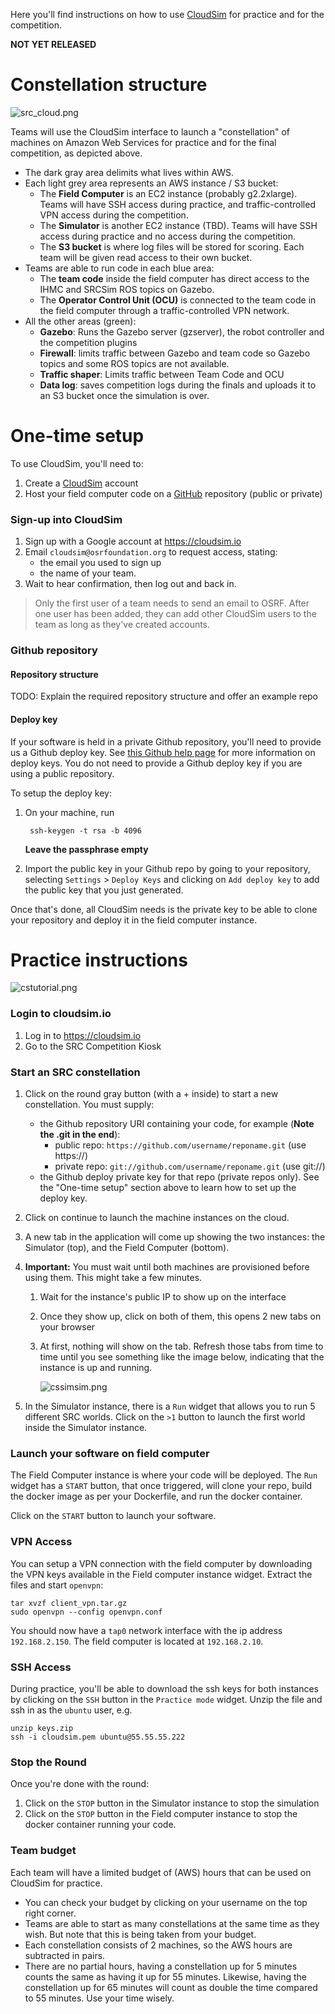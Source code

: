 Here you'll find instructions on how to use [CloudSim](https://cloudsim.io) for practice and for the competition.

**NOT YET RELEASED**

# Constellation structure

![src_cloud.png](https://bitbucket.org/repo/xEbAAe/images/2411928160-src_cloud.png)

Teams will use the CloudSim interface to launch a "constellation" of machines on Amazon Web Services for practice and for the final competition, as depicted above.

* The dark gray area delimits what lives within AWS.
* Each light grey area represents an AWS instance / S3 bucket:
    * The **Field Computer** is an EC2 instance (probably g2.2xlarge). Teams will have SSH access during practice, and traffic-controlled VPN access during the competition.
    * The **Simulator** is another EC2 instance (TBD). Teams will have SSH access during practice and no access during the competition.
    * The **S3 bucket** is where log files will be stored for scoring. Each team will be given read access to their own bucket.
* Teams are able to run code in each blue area:
    * The **team code** inside the field computer has direct access to the IHMC and SRCSim ROS topics on Gazebo.
    * The **Operator Control Unit (OCU)** is connected to the team code in the field computer through a traffic-controlled VPN network.
* All the other areas (green):
    * **Gazebo**: Runs the Gazebo server (gzserver), the robot controller and the competition plugins
    * **Firewall**: limits traffic between Gazebo and team code so Gazebo topics and some ROS topics are not available.
    * **Traffic shaper**: Limits traffic between Team Code and OCU
    * **Data log**: saves competition logs during the finals and uploads it to an S3 bucket once the simulation is over.

# One-time setup

To use CloudSim, you'll need to:

1. Create a [CloudSim](https://cloudsim.io) account
1. Host your field computer code on a [GitHub](https://github.com/) repository (public or private)

### Sign-up into CloudSim

1. Sign up with a Google account at https://cloudsim.io
1. Email `cloudsim@osrfoundation.org` to request access, stating:
    * the email you used to sign up 
    * the name of your team. 
1. Wait to hear confirmation, then log out and back in.

> Only the first user of a team needs to send an email to OSRF. After one user has been added, they can add other CloudSim users to the team as long as they've created accounts.

### Github repository

#### Repository structure

TODO: Explain the required repository structure and offer an example repo

#### Deploy key

If your software is held in a private Github repository, you'll need to provide us a Github deploy key. See [this Github help page](https://developer.github.com/guides/managing-deploy-keys/#deploy-keys) for more information on deploy keys. You do not need to provide a Github deploy key if you are using a public repository.

To setup the deploy key: 

1. On your machine, run 

        ssh-keygen -t rsa -b 4096

      **Leave the passphrase empty**

1. Import the public key in your Github repo by going to your repository, selecting `Settings` > `Deploy Keys` and clicking on `Add deploy key` to add the public key that you just generated.

Once that's done, all CloudSim needs is the private key to be able to clone your repository and deploy it in the field computer instance.

# Practice instructions

![cstutorial.png](https://bitbucket.org/repo/xEbAAe/images/3141748960-cstutorial.png)

### Login to cloudsim.io

1. Log in to https://cloudsim.io
1. Go to the SRC Competition Kiosk

### Start an SRC constellation

1. Click on the round gray button (with a + inside) to start a new constellation. You must supply:

    * the Github repository URI containing your code, for example (**Note the .git in the end**):
        * public repo: `https://github.com/username/reponame.git` (use https://)
        * private repo: `git://github.com/username/reponame.git` (use git://)
    * the Github deploy private key for that repo (private repos only). See the "One-time setup" section above to learn how to set up the deploy key. 

1. Click on continue to launch the machine instances on the cloud.

1. A new tab in the application will come up showing the two instances: the Simulator (top), and the Field Computer (bottom).

1. **Important:** You must wait until both machines are provisioned before using them. This might take a few minutes.
    1. Wait for the instance's public IP to show up on the interface
    1. Once they show up, click on both of them, this opens 2 new tabs on your browser
    1. At first, nothing will show on the tab. Refresh those tabs from time to time until you see something like the image below, indicating that the instance is up and running.

        ![cssimsim.png](https://bitbucket.org/repo/xEbAAe/images/3281358634-cssimsim.png)

1. In the Simulator instance, there is a `Run` widget that allows you to run 5 different SRC worlds. Click on the `>1` button to launch the first world inside the Simulator instance. 

### Launch your software on field computer

The Field Computer instance is where your code will be deployed. The `Run` widget has a `START` button, that once triggered, will clone your repo, build the docker image as per your Dockerfile, and run the docker container. 

Click on the `START` button to launch your software. 

### VPN Access

You can setup a VPN connection with the field computer by downloading the VPN keys available in the Field computer instance widget. Extract the files and start `openvpn`:

~~~
tar xvzf client_vpn.tar.gz
sudo openvpn --config openvpn.conf
~~~

You should now have a `tap0` network interface with the ip address `192.168.2.150`. The field computer is located at `192.168.2.10`.

### SSH Access

During practice, you'll be able to download the ssh keys for both instances by clicking on the `SSH` button in the `Practice mode` widget. Unzip the file and ssh in as the `ubuntu` user, e.g.

~~~ 
unzip keys.zip
ssh -i cloudsim.pem ubuntu@55.55.55.222
~~~

### Stop the Round

Once you're done with the round:

1. Click on the `STOP` button in the Simulator instance to stop the simulation
1. Click on the `STOP` button in the Field computer instance to stop the docker container running your code.

### Team budget

Each team will have a limited budget of (AWS) hours that can be used on CloudSim for practice. 

* You can check your budget by clicking on your username on the top right corner.
* Teams are able to start as many constellations at the same time as they wish. But note that this is being taken from your budget.
* Each constellation consists of 2 machines, so the AWS hours are subtracted in pairs.
* There are no partial hours, having a constellation up for 5 minutes counts the same as having it up for 55 minutes. Likewise, having the constellation up for 65 minutes will count as double the time compared to 55 minutes. Use your time wisely.